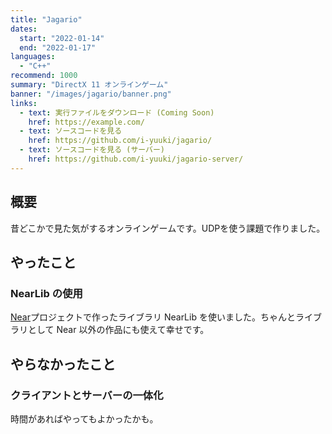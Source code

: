 ```yaml
---
title: "Jagario"
dates:
  start: "2022-01-14"
  end: "2022-01-17"
languages:
  - "C++"
recommend: 1000
summary: "DirectX 11 オンラインゲーム"
banner: "/images/jagario/banner.png"
links:
  - text: 実行ファイルをダウンロード (Coming Soon)
    href: https://example.com/
  - text: ソースコードを見る
    href: https://github.com/i-yuuki/jagario/
  - text: ソースコードを見る (サーバー)
    href: https://github.com/i-yuuki/jagario-server/
---
```


## 概要

昔どこかで見た気がするオンラインゲームです。UDPを使う課題で作りました。

## やったこと

### NearLib の使用

[Near](/projects/near)プロジェクトで作ったライブラリ NearLib を使いました。ちゃんとライブラリとして Near 以外の作品にも使えて幸せです。

## やらなかったこと

### クライアントとサーバーの一体化

時間があればやってもよかったかも。
